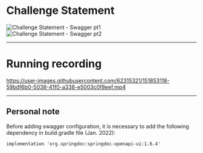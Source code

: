 # Challenge Statement

![Challenge Statement - Swagger pt1](https://user-images.githubusercontent.com/62315321/151851513-f325b629-3284-43ca-afd4-a4f6bfff9684.png)
![Challenge Statement - Swagger pt2](https://user-images.githubusercontent.com/62315321/151851515-bf7cf157-17f7-4897-9634-10b97dda1c59.png)

***

# Running recording

https://user-images.githubusercontent.com/62315321/151853118-59bdf6b0-5038-41f0-a338-e5003c0f8eef.mp4

***

## Personal note

Before adding swagger configuration, it is necessary to add the following dependency in build.gradle file (Jan. 2022):

```
implementation 'org.springdoc:springdoc-openapi-ui:1.6.4'
```